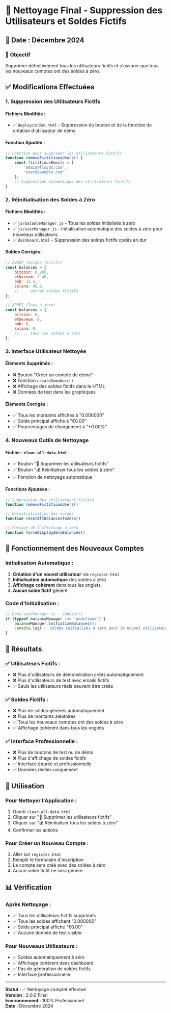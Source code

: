 # 🧹 Nettoyage Final - Suppression des Utilisateurs et Soldes Fictifs

## 📅 Date : Décembre 2024

### 🎯 Objectif
Supprimer définitivement tous les utilisateurs fictifs et s'assurer que tous les nouveaux comptes ont des soldes à zéro.

## ✅ Modifications Effectuées

### 1. **Suppression des Utilisateurs Fictifs**

#### **Fichiers Modifiés :**
- ✅ `deploy/index.html` - Suppression du bouton et de la fonction de création d'utilisateur de démo

#### **Fonction Ajoutée :**
```javascript
// Fonction pour supprimer les utilisateurs fictifs
function removeFictitiousUsers() {
    const fictitiousEmails = [
        'admin@lloyds.com',
        'user@example.com'
    ];
    // Suppression automatique des utilisateurs fictifs
}
```

### 2. **Réinitialisation des Soldes à Zéro**

#### **Fichiers Modifiés :**
- ✅ `js/balanceManager.js` - Tous les soldes initialisés à zéro
- ✅ `js/userManager.js` - Initialisation automatique des soldes à zéro pour nouveaux utilisateurs
- ✅ `dashboard.html` - Suppression des soldes fictifs codés en dur

#### **Soldes Corrigés :**
```javascript
// AVANT (Soldes fictifs)
const balances = {
    bitcoin: 0.245,
    ethereum: 2.45,
    bnb: 12.5,
    solana: 45.2,
    // ... autres soldes fictifs
};

// APRÈS (Tous à zéro)
const balances = {
    bitcoin: 0,
    ethereum: 0,
    bnb: 0,
    solana: 0,
    // ... tous les soldes à zéro
};
```

### 3. **Interface Utilisateur Nettoyée**

#### **Éléments Supprimés :**
- ❌ Bouton "Créer un compte de démo"
- ❌ Fonction `createDemoUser()`
- ❌ Affichage des soldes fictifs dans le HTML
- ❌ Données de test dans les graphiques

#### **Éléments Corrigés :**
- ✅ Tous les montants affichés à "0.000000"
- ✅ Solde principal affiché à "€0.00"
- ✅ Pourcentages de changement à "+0.00%"

### 4. **Nouveaux Outils de Nettoyage**

#### **Fichier : `clear-all-data.html`**
- ✅ Bouton "👥 Supprimer les utilisateurs fictifs"
- ✅ Bouton "💰 Réinitialiser tous les soldes à zéro"
- ✅ Fonction de nettoyage automatique

#### **Fonctions Ajoutées :**
```javascript
// Suppression des utilisateurs fictifs
function removeFictitiousUsers()

// Réinitialisation des soldes
function resetAllBalancesToZero()

// Forçage de l'affichage à zéro
function forceDisplayZeroBalances()
```

## 🔧 Fonctionnement des Nouveaux Comptes

### **Initialisation Automatique :**
1. **Création d'un nouvel utilisateur** via `register.html`
2. **Initialisation automatique** des soldes à zéro
3. **Affichage cohérent** dans tous les onglets
4. **Aucun solde fictif** généré

### **Code d'Initialisation :**
```javascript
// Dans userManager.js - addUser()
if (typeof balanceManager !== 'undefined') {
    balanceManager.initializeBalances();
    console.log('✅ Soldes initialisés à zéro pour le nouvel utilisateur:', newUser.email);
}
```

## 🎯 Résultats

### ✅ **Utilisateurs Fictifs :**
- ❌ Plus d'utilisateurs de démonstration créés automatiquement
- ❌ Plus d'utilisateurs de test avec emails fictifs
- ✅ Seuls les utilisateurs réels peuvent être créés

### ✅ **Soldes Fictifs :**
- ❌ Plus de soldes générés automatiquement
- ❌ Plus de montants aléatoires
- ✅ Tous les nouveaux comptes ont des soldes à zéro
- ✅ Affichage cohérent dans tous les onglets

### ✅ **Interface Professionnelle :**
- ❌ Plus de boutons de test ou de démo
- ❌ Plus d'affichage de soldes fictifs
- ✅ Interface épurée et professionnelle
- ✅ Données réelles uniquement

## 🚀 Utilisation

### **Pour Nettoyer l'Application :**
1. Ouvrir `clear-all-data.html`
2. Cliquer sur "👥 Supprimer les utilisateurs fictifs"
3. Cliquer sur "💰 Réinitialiser tous les soldes à zéro"
4. Confirmer les actions

### **Pour Créer un Nouveau Compte :**
1. Aller sur `register.html`
2. Remplir le formulaire d'inscription
3. Le compte sera créé avec des soldes à zéro
4. Aucun solde fictif ne sera généré

## 📊 Vérification

### **Après Nettoyage :**
- ✅ Tous les utilisateurs fictifs supprimés
- ✅ Tous les soldes affichent "0.000000"
- ✅ Solde principal affiche "€0.00"
- ✅ Aucune donnée de test visible

### **Pour Nouveaux Utilisateurs :**
- ✅ Soldes automatiquement à zéro
- ✅ Affichage cohérent dans dashboard
- ✅ Pas de génération de soldes fictifs
- ✅ Interface professionnelle

---

**Statut** : ✅ Nettoyage complet effectué  
**Version** : 2.0.0 Final  
**Environnement** : 100% Professionnel  
**Date** : Décembre 2024

